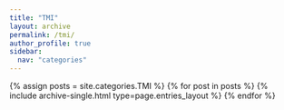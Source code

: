 ```yaml
---
title: "TMI"
layout: archive
permalink: /tmi/
author_profile: true
sidebar:
  nav: "categories"
---
```


{% assign posts = site.categories.TMI %}
{% for post in posts %} {% include archive-single.html type=page.entries_layout %} {% endfor %}
